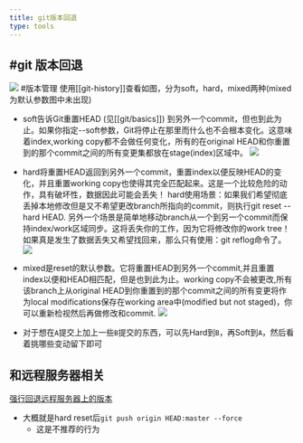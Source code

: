 ```yaml
---
title: git版本回退
type: tools
---
```


## #git 版本回退
![](images/历史管理3.png) #版本管理
使用[[git-history]]查看如图，分为soft，hard，mixed两种(mixed为默认参数图中未出现)

- soft告诉Git重置HEAD (见[[git/basics]]) 到另外一个commit，但也到此为止。如果你指定--soft参数，Git将停止在那里而什么也不会根本变化。这意味着index,working copy都不会做任何变化，所有的在original HEAD和你重置到的那个commit之间的所有变更集都放在stage(index)区域中。
![](images/soft.png)

- hard将重置HEAD返回到另外一个commit，重置index以便反映HEAD的变化，并且重置working copy也使得其完全匹配起来。这是一个比较危险的动作，具有破坏性，数据因此可能会丢失！
hard使用场景：如果我们希望彻底丢掉本地修改但是又不希望更改branch所指向的commit，则执行git reset --hard HEAD. 另外一个场景是简单地移动branch从一个到另一个commit而保持index/work区域同步。这将丢失你的工作，因为它将修改你的work tree！
如果真是发生了数据丢失又希望找回来，那么只有使用：git reflog命令了。
![](images/hard.png)

- mixed是reset的默认参数。它将重置HEAD到另外一个commit,并且重置index以便和HEAD相匹配，但是也到此为止。working copy不会被更改,所有该branch上从original HEAD到你重置到的那个commit之间的所有变更将作为local modifications保存在working area中(modified but not staged)，你可以重新检视然后再做修改和commit.
![](images/mixed.png)

- 对于想在`A`提交上加上一些`B`提交的东西，可以先Hard到`B`，再Soft到`A`，然后看着挑哪些变动留下即可
## 和远程服务器相关
[强行回退远程服务器上的版本](https://blog.csdn.net/wjrenxinlei/article/details/106473068)
- 大概就是hard reset后`git push origin HEAD:master --force`
  - 这是不推荐的行为